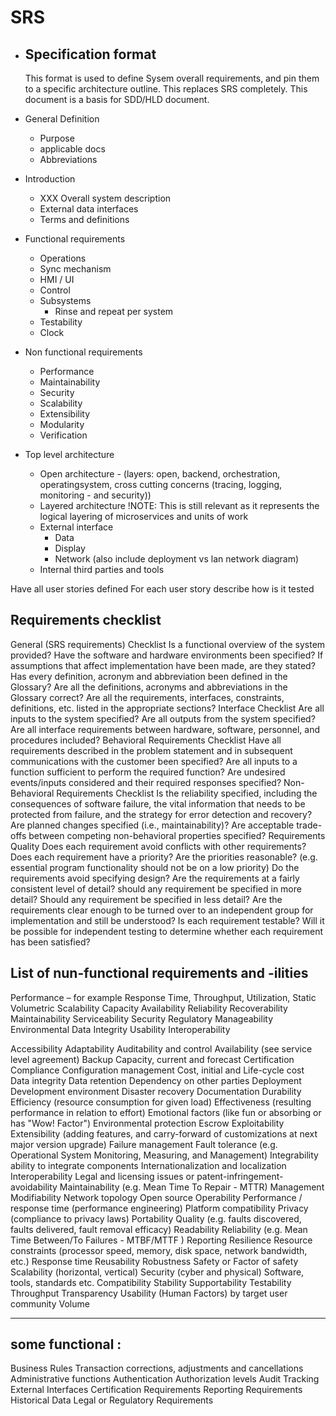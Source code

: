 # SRS

*   ## Specification format

    This format is used to define Sysem overall requirements, and pin them to a specific architecture outline. This replaces SRS completely. This document is a basis for SDD/HLD document.
* General Definition
  * Purpose
  * applicable docs
  * Abbreviations
* Introduction
  * XXX Overall system description
  * External data interfaces
  * Terms and definitions
* Functional requirements
  * Operations
  * Sync mechanism
  * HMI / UI
  * Control
  * Subsystems
    * Rinse and repeat per system
  * Testability
  * Clock
* Non functional requirements
  * Performance
  * Maintainability
  * Security
  * Scalability
  * Extensibility
  * Modularity
  * Verification
* Top level architecture
  * Open architecture - (layers: open, backend, orchestration, operatingsystem, cross cutting concerns (tracing, logging, monitoring - and security))
  * Layered architecture !NOTE: This is still relevant as it represents the logical layering of microservices and units of work
  * External interface
    * Data
    * Display
    * Network (also include deployment vs lan network diagram)
  * Internal third parties and tools

Have all user stories defined For each user story describe how is it tested

## Requirements checklist

General (SRS requirements) Checklist Is a functional overview of the system provided? Have the software and hardware environments been specified? If assumptions that affect implementation have been made, are they stated? Has every definition, acronym and abbreviation been defined in the Glossary? Are all the definitions, acronyms and abbreviations in the Glossary correct? Are all the requirements, interfaces, constraints, definitions, etc. listed in the appropriate sections? Interface Checklist Are all inputs to the system specified? Are all outputs from the system specified? Are all interface requirements between hardware, software, personnel, and procedures included? Behavioral Requirements Checklist Have all requirements described in the problem statement and in subsequent communications with the customer been specified? Are all inputs to a function sufficient to perform the required function? Are undesired events/inputs considered and their required responses specified? Non-Behavioral Requirements Checklist Is the reliability specified, including the consequences of software failure, the vital information that needs to be protected from failure, and the strategy for error detection and recovery? Are planned changes specified (i.e., maintainability)? Are acceptable trade-offs between competing non-behavioral properties specified? Requirements Quality Does each requirement avoid conflicts with other requirements? Does each requirement have a priority? Are the priorities reasonable? (e.g. essential program functionality should not be on a low priority) Do the requirements avoid specifying design? Are the requirements at a fairly consistent level of detail? should any requirement be specified in more detail? Should any requirement be specified in less detail? Are the requirements clear enough to be turned over to an independent group for implementation and still be understood? Is each requirement testable? Will it be possible for independent testing to determine whether each requirement has been satisfied?

## List of nun-functional requirements and -ilities

Performance – for example Response Time, Throughput, Utilization, Static Volumetric Scalability Capacity Availability Reliability Recoverability Maintainability Serviceability Security Regulatory Manageability Environmental Data Integrity Usability Interoperability

Accessibility Adaptability Auditability and control Availability (see service level agreement) Backup Capacity, current and forecast Certification Compliance Configuration management Cost, initial and Life-cycle cost Data integrity Data retention Dependency on other parties Deployment Development environment Disaster recovery Documentation Durability Efficiency (resource consumption for given load) Effectiveness (resulting performance in relation to effort) Emotional factors (like fun or absorbing or has "Wow! Factor") Environmental protection Escrow Exploitability Extensibility (adding features, and carry-forward of customizations at next major version upgrade) Failure management Fault tolerance (e.g. Operational System Monitoring, Measuring, and Management) Integrability ability to integrate components Internationalization and localization Interoperability Legal and licensing issues or patent-infringement-avoidability Maintainability (e.g. Mean Time To Repair - MTTR) Management Modifiability Network topology Open source Operability Performance / response time (performance engineering) Platform compatibility Privacy (compliance to privacy laws) Portability Quality (e.g. faults discovered, faults delivered, fault removal efficacy) Readability Reliability (e.g. Mean Time Between/To Failures - MTBF/MTTF ) Reporting Resilience Resource constraints (processor speed, memory, disk space, network bandwidth, etc.) Response time Reusability Robustness Safety or Factor of safety Scalability (horizontal, vertical) Security (cyber and physical) Software, tools, standards etc. Compatibility Stability Supportability Testability Throughput Transparency Usability (Human Factors) by target user community Volume

***

## some functional :

Business Rules Transaction corrections, adjustments and cancellations Administrative functions Authentication Authorization levels Audit Tracking External Interfaces Certification Requirements Reporting Requirements Historical Data Legal or Regulatory Requirements
